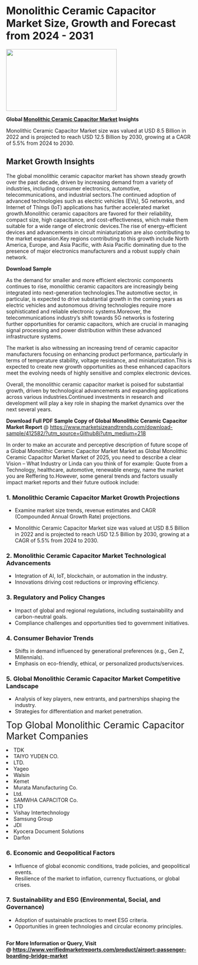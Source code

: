 <H1>Monolithic Ceramic Capacitor Market Size, Growth and Forecast from 2024 - 2031</H1><img class="aligncenter size-medium wp-image-584254" src="https://thirdeyenews.in/wp-content/uploads/2024/09/Global-Market-Research-300x168.jpeg" alt="" width="300" height="168" /><p><strong>Global&nbsp;<a href="https://www.marketsizeandtrends.com/download-sample/412582/?utm_source=Github8j?utm_medium=218">Monolithic Ceramic Capacitor Market</a> Insights</strong></p><p>Monolithic Ceramic Capacitor Market size was valued at USD 8.5 Billion in 2022 and is projected to reach USD 12.5 Billion by 2030, growing at a CAGR of 5.5% from 2024 to 2030.</p><p><h2>Market Growth Insights</h2> <p>The global monolithic ceramic capacitor market has shown steady growth over the past decade, driven by increasing demand from a variety of industries, including consumer electronics, automotive, telecommunications, and industrial sectors.The continued adoption of advanced technologies such as electric vehicles (EVs), 5G networks, and Internet of Things (IoT) applications has further accelerated market growth.Monolithic ceramic capacitors are favored for their reliability, compact size, high capacitance, and cost-effectiveness, which make them suitable for a wide range of electronic devices.The rise of energy-efficient devices and advancements in circuit miniaturization are also contributing to the market expansion.Key regions contributing to this growth include North America, Europe, and Asia Pacific, with Asia Pacific dominating due to the presence of major electronics manufacturers and a robust supply chain network.</p> <p><strong>Download Sample</strong></p> <p>As the demand for smaller and more efficient electronic components continues to rise, monolithic ceramic capacitors are increasingly being integrated into next-generation technologies.The automotive sector, in particular, is expected to drive substantial growth in the coming years as electric vehicles and autonomous driving technologies require more sophisticated and reliable electronic systems.Moreover, the telecommunications industry’s shift towards 5G networks is fostering further opportunities for ceramic capacitors, which are crucial in managing signal processing and power distribution within these advanced infrastructure systems.</p> <p>The market is also witnessing an increasing trend of ceramic capacitor manufacturers focusing on enhancing product performance, particularly in terms of temperature stability, voltage resistance, and miniaturization.This is expected to create new growth opportunities as these enhanced capacitors meet the evolving needs of highly sensitive and complex electronic devices.</p> <p>Overall, the monolithic ceramic capacitor market is poised for substantial growth, driven by technological advancements and expanding applications across various industries.Continued investments in research and development will play a key role in shaping the market dynamics over the next several years.</p> <p><span class=""><strong>Download Full PDF Sample Copy of Global Monolithic Ceramic Capacitor Market Report</strong> @ <a href="https://www.marketsizeandtrends.com/download-sample/412582/?utm_source=Github8j?utm_medium=218" target="_blank">https://www.marketsizeandtrends.com/download-sample/412582/?utm_source=Github8j?utm_medium=218</a></span></p><p>In order to make an accurate and perceptive description of future scope of a Global&nbsp;Monolithic Ceramic Capacitor Market Market as Global&nbsp;Monolithic Ceramic Capacitor Market Market of 2025, you need to describe a clear Vision &ndash; What Industry or Linda can you think of for example: Quote from a Technology, healthcare, automotive, renewable energy, name the market you are Reffering to.However, some general trends and factors usually impact market reports and their future outlook include:</p><h3>1.&nbsp;<strong>Monolithic Ceramic Capacitor Market Growth Projections</strong></h3><ul><li>Examine market size trends, revenue estimates and CAGR (Compounded Annual Growth Rate) projections.</li><li><p>Monolithic Ceramic Capacitor Market size was valued at USD 8.5 Billion in 2022 and is projected to reach USD 12.5 Billion by 2030, growing at a CAGR of 5.5% from 2024 to 2030.</p></li></ul><h3>2.&nbsp;<strong>Monolithic Ceramic Capacitor Market Technological Advancements</strong></h3><ul><li>Integration of AI, IoT, blockchain, or automation in the industry.</li><li>Innovations driving cost reductions or improving efficiency.</li></ul><h3>3.&nbsp;<strong>Regulatory and Policy Changes</strong></h3><ul><li>Impact of global and regional regulations, including sustainability and carbon-neutral goals.</li><li>Compliance challenges and opportunities tied to government initiatives.</li></ul><h3>4.&nbsp;<strong>Consumer Behavior Trends</strong></h3><ul><li>Shifts in demand influenced by generational preferences (e.g., Gen Z, Millennials).</li><li>Emphasis on eco-friendly, ethical, or personalized products/services.</li></ul><h3>5.&nbsp;<strong>Global Monolithic Ceramic Capacitor Market Competitive Landscape</strong></h3><ul><li>Analysis of key players, new entrants, and partnerships shaping the industry.</li><li>Strategies for differentiation and market penetration.</li></ul><p data-pm-slice="1 1 []"><span style="color: inherit; font-family: inherit; font-size: 25px;">Top Global Monolithic Ceramic Capacitor Market Companies</span></p><div class="" data-test-id=""><p><li>TDK</li><li> TAIYO YUDEN CO.</li><li> LTD.</li><li> Yageo</li><li> Walsin</li><li> Kemet</li><li> Murata Manufacturing Co.</li><li> Ltd.</li><li> SAMWHA CAPACITOR Co.</li><li>LTD</li><li> Vishay Intertechnology</li><li> Samsung Group</li><li> JDI</li><li> Kyocera Document Solutions</li><li> Darfon</li></p></div><h3>6.&nbsp;<strong>Economic and Geopolitical Factors</strong></h3><ul><li>Influence of global economic conditions, trade policies, and geopolitical events.</li><li>Resilience of the market to inflation, currency fluctuations, or global crises.</li></ul><h3>7.&nbsp;<strong>Sustainability and ESG (Environmental, Social, and Governance)</strong></h3><ul><li>Adoption of sustainable practices to meet ESG criteria.</li><li>Opportunities in green technologies and circular economy principles.</li></ul><h2><strong style="font-size: 14px;">For More Information or Query, Visit @&nbsp;</strong><a style="background-color: #ffffff; font-size: 14px;" href="https://www.marketsizeandtrends.com/report/monolithic-ceramic-capacitor-market/" target="_blank">https://www.verifiedmarketreports.com/product/airport-passenger-boarding-bridge-market</a></h2>